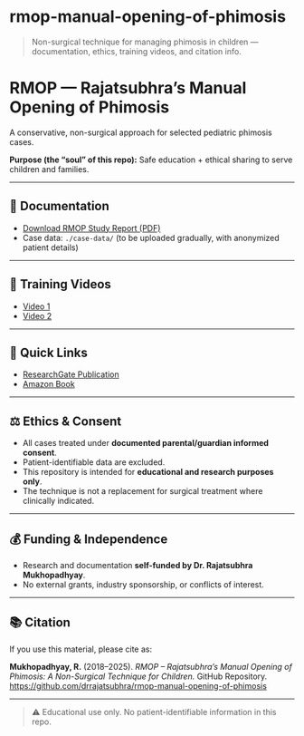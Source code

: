 # rmop-manual-opening-of-phimosis
> Non-surgical technique for managing phimosis in children — documentation, ethics, training videos, and citation info.

# RMOP — Rajatsubhra’s Manual Opening of Phimosis

A conservative, non-surgical approach for selected pediatric phimosis cases.  

**Purpose (the “soul” of this repo):** Safe education + ethical sharing to serve children and families.

---

## 📄 Documentation
- [Download RMOP Study Report (PDF)](./RMOP_Study_Report_With_Cover.pdf)  
- Case data: `./case-data/` (to be uploaded gradually, with anonymized patient details)  

---

## 🎥 Training Videos
- [Video 1](https://youtu.be/rU1Vi-YaTDs?si=ahUhrXBuMx8cg8Nw)  
- [Video 2](https://youtu.be/X9IWIv76QnA?si=wfgXowbmhLldjs2l)  

---

## 🔗 Quick Links
- [ResearchGate Publication](https://www.researchgate.net/publication/341056445_Rajatsubhra's_Manual_Opening_of_Phimosis_RMOP)  
- [Amazon Book](https://www.amazon.in/Rajatsubhras-Manual-Opening-Phimosis-1/dp/1727057007)  

---

## ⚖️ Ethics & Consent
- All cases treated under **documented parental/guardian informed consent**.  
- Patient-identifiable data are excluded.  
- This repository is intended for **educational and research purposes only**.  
- The technique is not a replacement for surgical treatment where clinically indicated.  

---

## 💰 Funding & Independence
- Research and documentation **self-funded by Dr. Rajatsubhra Mukhopadhyay**.  
- No external grants, industry sponsorship, or conflicts of interest.  

---

## 📚 Citation
If you use this material, please cite as:  

**Mukhopadhyay, R.** (2018–2025). *RMOP – Rajatsubhra’s Manual Opening of Phimosis: A Non-Surgical Technique for Children.* GitHub Repository. https://github.com/drrajatsubhra/rmop-manual-opening-of-phimosis  

---

> ⚠️ Educational use only. No patient-identifiable information in this repo.
